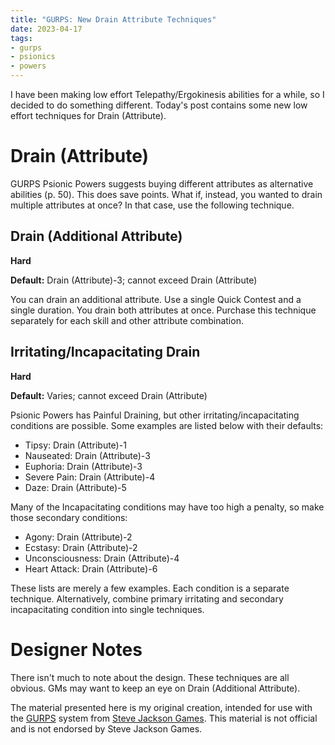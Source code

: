 ```yaml
---
title: "GURPS: New Drain Attribute Techniques"
date: 2023-04-17
tags:
- gurps
- psionics
- powers
---
```


I have been making low effort Telepathy/Ergokinesis abilities for a while, so I decided to do something different. Today's post contains some new low effort techniques for Drain (Attribute).

# Drain (Attribute)
GURPS Psionic Powers suggests buying different attributes as alternative abilities (p. 50). This does save points. What if, instead, you wanted to drain multiple attributes at once? In that case, use the following technique.

## Drain (Additional Attribute)
**Hard**

__Default:__ Drain (Attribute)-3; cannot exceed Drain (Attribute)

You can drain an additional attribute. Use a single Quick Contest and a single duration. You drain both attributes at once. Purchase this technique separately for each skill and other attribute combination. 

## Irritating/Incapacitating Drain
**Hard**

__Default:__ Varies; cannot exceed Drain (Attribute)

Psionic Powers has Painful Draining, but other irritating/incapacitating conditions are possible. Some examples are listed below with their defaults:

* Tipsy: Drain (Attribute)-1
* Nauseated: Drain (Attribute)-3
* Euphoria: Drain (Attribute)-3
* Severe Pain: Drain (Attribute)-4
* Daze: Drain (Attribute)-5

Many of the Incapacitating conditions may have too high a penalty, so make those secondary conditions:

* Agony: Drain (Attribute)-2
* Ecstasy: Drain (Attribute)-2
* Unconsciousness: Drain (Attribute)-4
* Heart Attack: Drain (Attribute)-6

These lists are merely a few examples. Each condition is a separate technique. Alternatively, combine primary irritating and secondary incapacitating condition into single techniques.

# Designer Notes
There isn't much to note about the design. These techniques are all obvious. GMs may want to keep an eye on Drain (Additional Attribute).

The material presented here is my original creation, intended for use with the [GURPS](https://www.sjgames.com/gurps/) system from [Steve Jackson Games](https://www.sjgames.com/). This material is not official and is not endorsed by Steve Jackson Games.
